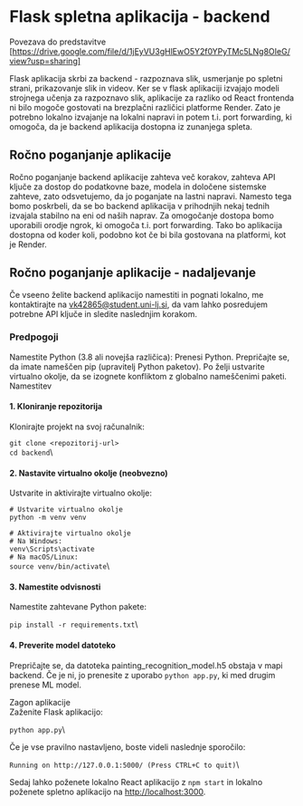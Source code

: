 # Flask spletna aplikacija - backend

Povezava do predstavitve [https://drive.google.com/file/d/1jEyVU3gHlEwO5Y2f0YPyTMc5LNg8OIeG/view?usp=sharing]

Flask aplikacija skrbi za backend - razpoznava slik, usmerjanje po spletni strani, prikazovanje slik in videov.
Ker se v flask aplikaciji izvajajo modeli strojnega učenja za razpoznavo slik, aplikacije za razliko od React frontenda ni bilo mogoče gostovati na brezplačni različici platforme Render.
Zato je potrebno lokalno izvajanje na lokalni napravi in potem t.i. port forwarding, ki omogoča, da je backend aplikacija dostopna iz zunanjega spleta.

## Ročno poganjanje aplikacije
Ročno poganjanje backend aplikacije zahteva več korakov, zahteva API ključe za dostop do podatkovne baze, modela in določene sistemske zahteve, zato odsvetujemo, da jo poganjate na lastni napravi. Namesto tega bomo poskrbeli, da se bo backend aplikacija v prihodnjih nekaj tednih izvajala stabilno na eni od naših naprav. Za omogočanje dostopa bomo uporabili orodje ngrok, ki omogoča t.i. port forwarding. Tako bo aplikacija dostopna od koder koli, podobno kot če bi bila gostovana na platformi, kot je Render.

## Ročno poganjanje aplikacije - nadaljevanje

Če vseeno želite backend aplikacijo namestiti in pognati lokalno, me kontaktirajte na vk42865@student.uni-lj.si, da vam lahko posredujem potrebne API ključe in sledite naslednjim korakom.

### Predpogoji
Namestite Python (3.8 ali novejša različica): Prenesi Python.
Prepričajte se, da imate nameščen pip (upravitelj Python paketov).
Po želji ustvarite virtualno okolje, da se izognete konfliktom z globalno nameščenimi paketi.
Namestitev
#### 1. Kloniranje repozitorija
Klonirajte projekt na svoj računalnik:

`git clone <repozitorij-url>`\
`cd backend`\

#### 2. Nastavite virtualno okolje (neobvezno)
Ustvarite in aktivirajte virtualno okolje:

`# Ustvarite virtualno okolje`\
`python -m venv venv`

`# Aktivirajte virtualno okolje`\
`# Na Windows:`\
`venv\Scripts\activate`\
`# Na macOS/Linux:`\
`source venv/bin/activate`\

#### 3. Namestite odvisnosti
Namestite zahtevane Python pakete:

`pip install -r requirements.txt`\

#### 4. Preverite model datoteko
Prepričajte se, da datoteka painting_recognition_model.h5 obstaja v mapi backend. Če je ni, jo prenesite z uporabo `python app.py`, ki med drugim prenese ML model.

Zagon aplikacije\
Zaženite Flask aplikacijo:

`python app.py`\

Če je vse pravilno nastavljeno, boste videli naslednje sporočilo:

`Running on http://127.0.0.1:5000/ (Press CTRL+C to quit)`\

Sedaj lahko poženete lokalno React aplikacijo z `npm start` in lokalno poženete spletno aplikacijo na [http://localhost:3000](http://localhost:3000).
